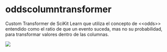 # oddscolumntransformer
Custom Transformer de SciKit Learn que utiliza el concepto de &lt;&lt;odds>> entendido como el ratio de que un evento suceda, mas no su probabilidad, para transformar valores dentro de las columnas.

<img src="https://render.githubusercontent.com/render/math?math=Odds%3D%5Cfrac%7B%5Cfrac%7B%23+events%7D%7B%23+subjects%7D%7D%7B%5Cfrac%7B%23+nonevents%7D%7Bsubjects%7D%7D%3D%5Cfrac%7Bp%7D%7B%281+-+p%29%7D">
